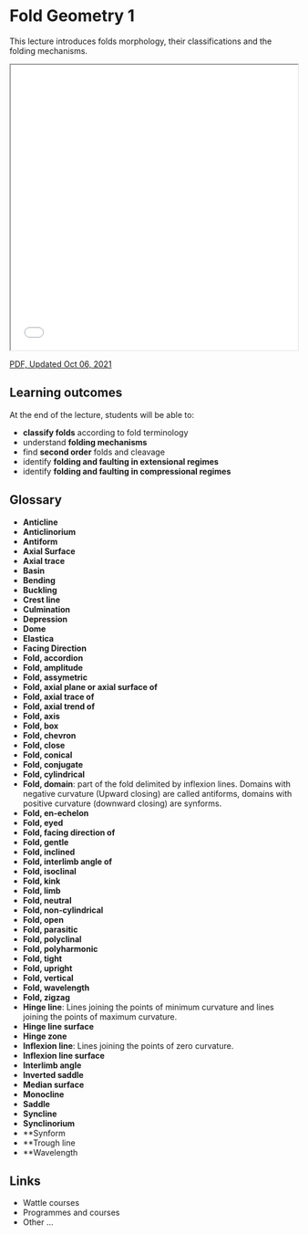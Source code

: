 # Fold Geometry 1

This lecture introduces folds morphology, their classifications and the folding mechanisms.

<iframe src="../slideshows/Module-v-lecture1-Fold-Geometry.reveal.html" title="Slideshow" width=100%, height=500 allowfullscreen></iframe>

<a href="../slideshows/Module-v-lecture1-Fold-Geometry.reveal.html?print-pdf"> PDF, Updated Oct 06, 2021 </a>

## Learning outcomes

At the end of the lecture, students will be able to:

- **classify folds** according to fold terminology
- understand **folding mechanisms**
- find **second order** folds and cleavage
- identify **folding and faulting in extensional regimes**
- identify **folding and faulting in compressional regimes**

## Glossary

- **Anticline**
- **Anticlinorium**
- **Antiform**
- **Axial Surface**
- **Axial trace**
- **Basin**
- **Bending**
- **Buckling**
- **Crest line**
- **Culmination**
- **Depression**
- **Dome**
- **Elastica**
- **Facing Direction**
- **Fold, accordion**
- **Fold, amplitude**
- **Fold, assymetric**
- **Fold, axial plane or axial surface of**
- **Fold, axial trace of**
- **Fold, axial trend of**
- **Fold, axis**
- **Fold, box**
- **Fold, chevron**
- **Fold, close**
- **Fold, conical**
- **Fold, conjugate**
- **Fold, cylindrical**
- **Fold, domain**: part of the fold delimited by inflexion lines. Domains with negative curvature (Upward closing) are called
antiforms, domains with positive curvature (downward closing) are synforms.
- **Fold, en-echelon**
- **Fold, eyed**
- **Fold, facing direction of**
- **Fold, gentle**
- **Fold, inclined**
- **Fold, interlimb angle of**
- **Fold, isoclinal**
- **Fold, kink**
- **Fold, limb**
- **Fold, neutral**
- **Fold, non-cylindrical**
- **Fold, open**
- **Fold, parasitic**
- **Fold, polyclinal**
- **Fold, polyharmonic**
- **Fold, tight**
- **Fold, upright**
- **Fold, vertical**
- **Fold, wavelength**
- **Fold, zigzag**
- **Hinge line**: Lines joining the points of minimum curvature and lines joining the points of
maximum curvature.
- **Hinge line surface**
- **Hinge zone**
- **Inflexion line**: Lines joining the points of zero curvature.
- **Inflexion line surface**
- **Interlimb angle**
- **Inverted saddle**
- **Median surface**
- **Monocline**
- **Saddle**
- **Syncline**
- **Synclinorium**
- **Synform
- **Trough line
- **Wavelength 


## Links

  - Wattle courses
  - Programmes and courses 
  - Other ... 
